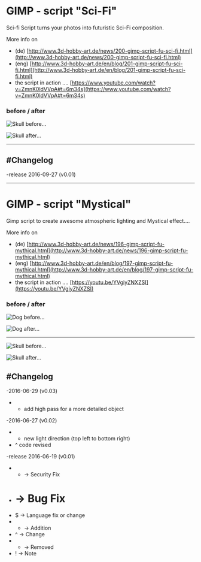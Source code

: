 # GIMP - script "Sci-Fi"

Sci-fi Script turns your photos into futuristic Sci-Fi composition.

More info on

* (de) [http://www.3d-hobby-art.de/news/200-gimp-script-fu-sci-fi.html](http://www.3d-hobby-art.de/news/200-gimp-script-fu-sci-fi.html)
* (eng) [http://www.3d-hobby-art.de/en/blog/201-gimp-script-fu-sci-fi.html](http://www.3d-hobby-art.de/en/blog/201-gimp-script-fu-sci-fi.html)
* the script in action ....  [https://www.youtube.com/watch?v=ZmnK0ldVVpA#t=6m34s](https://www.youtube.com/watch?v=ZmnK0ldVVpA#t=6m34s)

### before / after

![Skull before...](http://www.3d-hobby-art.de/images/blog.images/sci-fi.004.start.png)

![Skull after...](http://www.3d-hobby-art.de/images/blog.images/sci-fi.004.final.png)

***

## #Changelog

-release 2016-09-27 (v0.01)


***

# GIMP - script "Mystical"

Gimp script to create awesome atmospheric lighting and Mystical effect....

More info on

* (de) [http://www.3d-hobby-art.de/news/196-gimp-script-fu-mythical.html](http://www.3d-hobby-art.de/news/196-gimp-script-fu-mythical.html)
* (eng) [http://www.3d-hobby-art.de/en/blog/197-gimp-script-fu-mythical.html](http://www.3d-hobby-art.de/en/blog/197-gimp-script-fu-mythical.html)
* the script in action ....  [https://youtu.be/YVgiyZNXZSI](https://youtu.be/YVgiyZNXZSI)

### before / after

![Dog before...](http://www.3d-hobby-art.de/images/blog.images/dangerous_dog.before.png)

![Dog after...](http://www.3d-hobby-art.de/images/blog.images/dangerous_dog.png)

***

![Skull before...](http://www.3d-hobby-art.de/images/blog.images/skull.before.png)

![Skull after...](http://www.3d-hobby-art.de/images/blog.images/skull_after.png)

## #Changelog

-2016-06-29 (v0.03)
* + add high pass for a more detailed object

-2016-06-27 (v0.02)
* + new light direction (top left to bottom right)
* ^ code revised

-release 2016-06-19 (v0.01)

* * -> Security Fix
* # -> Bug Fix
* $ -> Language fix or change
* + -> Addition
* ^ -> Change
* - -> Removed
* ! -> Note